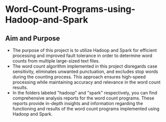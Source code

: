 # Word-Count-Programs-using-Hadoop-and-Spark

## Aim and Purpose
* The purpose of this project is to utilize Hadoop and Spark for efficient processing and improved fault tolerance in order to determine word counts from multiple large-sized text files.<br>
* The word count algorithm implemented in this project disregards case sensitivity, eliminates unwanted punctuation, and excludes stop words during the counting process. This approach ensures high-speed processing while maintaining accuracy and relevance in the word count results.<br>
* In the folders labeled "hadoop" and "spark" respectively, you can find comprehensive analysis reports for the word count programs. These reports provide in-depth insights and information regarding the functioning and results of the word count programs implemented using Hadoop and Spark.
